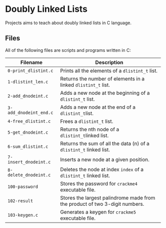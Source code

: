 # Doubly Linked Lists
Projects aims to teach about doubly linked lists in C language.

## Files
All of the following files are scripts and programs written in C:

| Filename | Description |
| -------- | ----------- |
| `0-print_dlistint.c` | Prints all the elements of a `dlistint_t` list.|
| `1-dlistint_len.c` | Returns the number of elements in a linked `dlistint_t` list.|
| `2-add_dnodeint.c` | Adds a new node at the beginning of a `dlistint_t` list.|
| `3-add_dnodeint_end.c` | Adds a new node at the end of a `dlistint_t`list.|
| `4-free_dlistint.c` | Frees a `dlistint_t` list.|
| `5-get_dnodeint.c` | Returns the nth node of a `dlistint_t`linked list.|
| `6-sum_dlistint.c` | Returns the sum of all the data (n) of a `dlistint_t` linked list.|
| `7-insert_dnodeint.c` | Inserts a new node at a given position.|
| `8-delete_dnodeint.c` | Deletes the node at index `index` of a `dlistint_t` linked list.|
| `100-password` | Stores the password for `crackme4` executable file.|
| `102-result` | Stores the largest palindrome made from the product of two 3-digit numbers.|
| `103-keygen.c` | Generates a keygen for `crackme5` executable file.|
